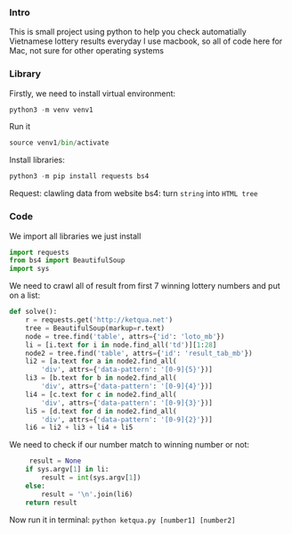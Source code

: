 ### Intro
This is small project using python to help you check automatially Vietnamese lottery results everyday
I use macbook, so all of code here for Mac, not sure for other operating systems
### Library
Firstly, we need to install virtual environment:
```python
python3 -m venv venv1
```
Run it
```python
source venv1/bin/activate
```
Install libraries:
```python
python3 -m pip install requests bs4
```
Request: clawling data from website
bs4: turn `string` into `HTML tree`

### Code
We import all libraries we just install
```python
import requests
from bs4 import BeautifulSoup
import sys
```
We need to crawl all of result from first 7 winning lottery numbers and put on a list:
```python
def solve():
    r = requests.get('http://ketqua.net')
    tree = BeautifulSoup(markup=r.text)
    node = tree.find('table', attrs={'id': 'loto_mb'})
    li = [i.text for i in node.find_all('td')][1:28]
    node2 = tree.find('table', attrs={'id': 'result_tab_mb'})
    li2 = [a.text for a in node2.find_all(
        'div', attrs={'data-pattern': '[0-9]{5}'})]
    li3 = [b.text for b in node2.find_all(
        'div', attrs={'data-pattern': '[0-9]{4}'})]
    li4 = [c.text for c in node2.find_all(
        'div', attrs={'data-pattern': '[0-9]{3}'})]
    li5 = [d.text for d in node2.find_all(
        'div', attrs={'data-pattern': '[0-9]{2}'})]
    li6 = li2 + li3 + li4 + li5
```

We need to check if our number match to winning number or not:
```python
     result = None
    if sys.argv[1] in li:
        result = int(sys.argv[1])
    else:
        result = '\n'.join(li6)
    return result
```

Now run it in terminal:
`python ketqua.py [number1] [number2]`


